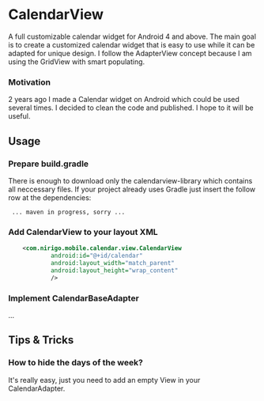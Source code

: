 # CalendarView
A full customizable calendar widget for Android 4 and above. The main goal is to create a customized 
calendar widget that is easy to use while it can be adapted for unique design. I follow the 
AdapterView concept because I am using the GridView with smart populating.

### Motivation
2 years ago I made a Calendar widget on Android which could be used several times. I decided to 
clean the code and published. I hope to it will be useful.


## Usage

### Prepare build.gradle

There is enough to download only the calendarview-library which contains all neccessary files. If 
your project already uses Gradle just insert the follow row at the dependencies:

```text
 ... maven in progress, sorry ...
```


### Add CalendarView to your layout XML
```xml
    <com.nirigo.mobile.calendar.view.CalendarView
            android:id="@+id/calendar"
            android:layout_width="match_parent"
            android:layout_height="wrap_content"
            />
```

### Implement CalendarBaseAdapter

...



## Tips & Tricks

### How to hide the days of the week?
It's really easy, just you need to add an empty View in your CalendarAdapter.

